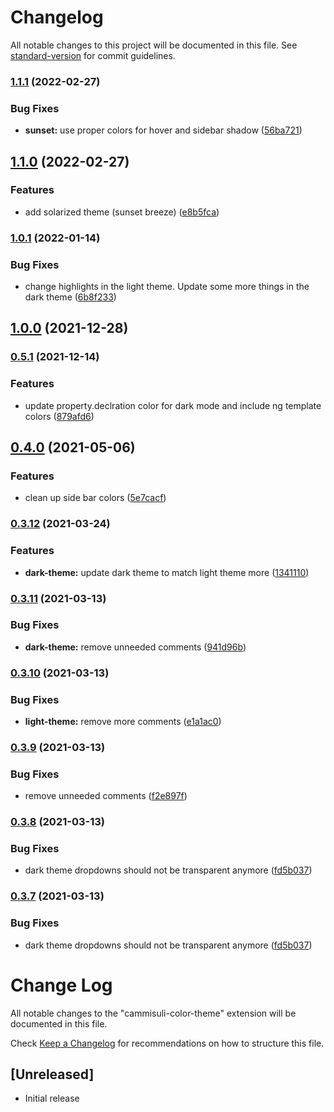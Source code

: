 # Changelog

All notable changes to this project will be documented in this file. See [standard-version](https://github.com/conventional-changelog/standard-version) for commit guidelines.

### [1.1.1](https://github.com/Cammisuli/breeze/compare/v1.1.0...v1.1.1) (2022-02-27)


### Bug Fixes

* **sunset:** use proper colors for hover and sidebar shadow ([56ba721](https://github.com/Cammisuli/breeze/commit/56ba72139177aaf65a12a171ee9c050c95995c00))

## [1.1.0](https://github.com/Cammisuli/breeze/compare/v1.0.1...v1.1.0) (2022-02-27)


### Features

* add solarized theme (sunset breeze) ([e8b5fca](https://github.com/Cammisuli/breeze/commit/e8b5fca85c77fa182bc69f180ea8fc3e76edc6a6))

### [1.0.1](https://github.com/Cammisuli/breeze/compare/v1.0.0...v1.0.1) (2022-01-14)


### Bug Fixes

* change highlights in the light theme. Update some more things in the dark theme ([6b8f233](https://github.com/Cammisuli/breeze/commit/6b8f2334302441dd40713b56265b2ef0170f27f1))

## [1.0.0](https://github.com/Cammisuli/breeze/compare/v0.5.1...v1.0.0) (2021-12-28)

### [0.5.1](https://github.com/Cammisuli/vscode-custom-theme/compare/v0.4.0...v0.5.1) (2021-12-14)


### Features

* update property.declration color for dark mode and include ng template colors ([879afd6](https://github.com/Cammisuli/vscode-custom-theme/commit/879afd6a9de436eea4ecfa971af2d937bf508642))

## [0.4.0](https://github.com/Cammisuli/vscode-custom-theme/compare/v0.3.12...v0.4.0) (2021-05-06)


### Features

* clean up side bar colors ([5e7cacf](https://github.com/Cammisuli/vscode-custom-theme/commit/5e7cacf47ac67f507dc3162e5a634c3ff14a48ea))

### [0.3.12](https://github.com/Cammisuli/vscode-custom-theme/compare/v0.3.11...v0.3.12) (2021-03-24)


### Features

* **dark-theme:** update dark theme to match light theme more ([1341110](https://github.com/Cammisuli/vscode-custom-theme/commit/1341110313cc4f5a6096fa6689fc79041999dd55))

### [0.3.11](https://github.com/Cammisuli/vscode-custom-theme/compare/v0.3.10...v0.3.11) (2021-03-13)


### Bug Fixes

* **dark-theme:** remove unneeded comments ([941d96b](https://github.com/Cammisuli/vscode-custom-theme/commit/941d96bb92cc3e6745d49d323c6fd91ba57d9191))

### [0.3.10](https://github.com/Cammisuli/vscode-custom-theme/compare/v0.3.9...v0.3.10) (2021-03-13)


### Bug Fixes

* **light-theme:** remove more comments ([e1a1ac0](https://github.com/Cammisuli/vscode-custom-theme/commit/e1a1ac09a4ff6bc0aaf5c46d2d613f3a5c7355a4))

### [0.3.9](https://github.com/Cammisuli/vscode-custom-theme/compare/v0.3.8...v0.3.9) (2021-03-13)


### Bug Fixes

* remove unneeded comments ([f2e897f](https://github.com/Cammisuli/vscode-custom-theme/commit/f2e897f19123b9cca23f618adbb10a3a95307ace))

### [0.3.8](https://github.com/Cammisuli/vscode-custom-theme/compare/v0.3.0...v0.3.8) (2021-03-13)


### Bug Fixes

* dark theme dropdowns should not be transparent anymore ([fd5b037](https://github.com/Cammisuli/vscode-custom-theme/commit/fd5b037fdcd23786e418d4de28e0bb1b9bf37c0d))

### [0.3.7](https://github.com/Cammisuli/vscode-custom-theme/compare/v0.3.6...v0.3.7) (2021-03-13)


### Bug Fixes

* dark theme dropdowns should not be transparent anymore ([fd5b037](https://github.com/Cammisuli/vscode-custom-theme/commit/fd5b037fdcd23786e418d4de28e0bb1b9bf37c0d))

# Change Log
All notable changes to the "cammisuli-color-theme" extension will be documented in this file.

Check [Keep a Changelog](http://keepachangelog.com/) for recommendations on how to structure this file.

## [Unreleased]
- Initial release
